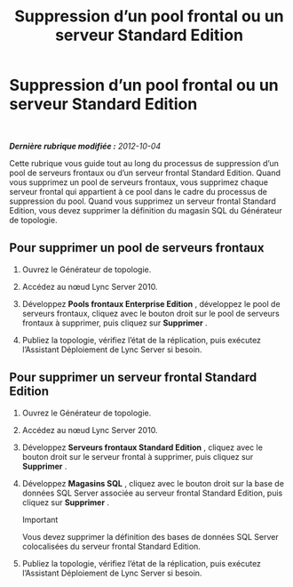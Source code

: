 ﻿---
title: Suppression d’un pool frontal ou un serveur Standard Edition
TOCTitle: Suppression d’un pool frontal ou un serveur Standard Edition
ms:assetid: 83c39a36-49a1-4ac6-9cc5-b0e441b1fdec
ms:mtpsurl: https://technet.microsoft.com/fr-fr/library/JJ688115(v=OCS.15)
ms:contentKeyID: 49891421
ms.date: 05/20/2016
mtps_version: v=OCS.15
ms.translationtype: HT
---

# Suppression d’un pool frontal ou un serveur Standard Edition

 

_**Dernière rubrique modifiée :** 2012-10-04_

Cette rubrique vous guide tout au long du processus de suppression d’un pool de serveurs frontaux ou d’un serveur frontal Standard Edition. Quand vous supprimez un pool de serveurs frontaux, vous supprimez chaque serveur frontal qui appartient à ce pool dans le cadre du processus de suppression du pool. Quand vous supprimez un serveur frontal Standard Edition, vous devez supprimer la définition du magasin SQL du Générateur de topologie.

## Pour supprimer un pool de serveurs frontaux

1.  Ouvrez le Générateur de topologie.

2.  Accédez au nœud Lync Server 2010.

3.  Développez **Pools frontaux Enterprise Edition** , développez le pool de serveurs frontaux, cliquez avec le bouton droit sur le pool de serveurs frontaux à supprimer, puis cliquez sur **Supprimer** .

4.  Publiez la topologie, vérifiez l’état de la réplication, puis exécutez l’Assistant Déploiement de Lync Server si besoin.

## Pour supprimer un serveur frontal Standard Edition

1.  Ouvrez le Générateur de topologie.

2.  Accédez au nœud Lync Server 2010.

3.  Développez **Serveurs frontaux Standard Edition** , cliquez avec le bouton droit sur le serveur frontal à supprimer, puis cliquez sur **Supprimer** .

4.  Développez **Magasins SQL** , cliquez avec le bouton droit sur la base de données SQL Server associée au serveur frontal Standard Edition, puis cliquez sur **Supprimer** .
    
    > [!IMPORTANT]  
    > Vous devez supprimer la définition des bases de données SQL Server colocalisées du serveur frontal Standard Edition.

5.  Publiez la topologie, vérifiez l’état de la réplication, puis exécutez l’Assistant Déploiement de Lync Server si besoin.

